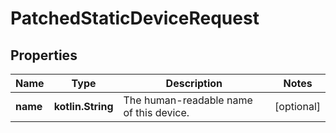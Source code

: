 
# PatchedStaticDeviceRequest

## Properties
Name | Type | Description | Notes
------------ | ------------- | ------------- | -------------
**name** | **kotlin.String** | The human-readable name of this device. |  [optional]




